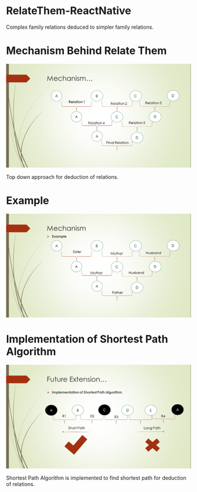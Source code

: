 # RelateThem-ReactNative
Complex family relations deduced to simpler family relations.

# Mechanism Behind Relate Them

![alt text](https://github.com/Scorpi35/RelateThem-ReactNative/blob/master/Images/Deduction.png)

Top down approach for deduction of relations.

# Example

![alt text](https://github.com/Scorpi35/RelateThem-ReactNative/blob/master/Images/Example.png)

# Implementation of Shortest Path Algorithm
![alt text](https://github.com/Scorpi35/RelateThem-ReactNative/blob/master/Images/Shotest%20Path%20Algorithm.png)

Shortest Path Algorithm is implemented to find shortest path for deduction of relations. 



